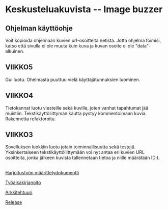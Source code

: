 # Keskusteluakuvista -- Image buzzer

## Ohjelman käyttöohje

Voit kopioida ohjelmaan kuvien url-osoitteita netistä. Jotta ohjelma toimisi, katso että sivulla ei ole muuta kuin kuva ja kuvan osoite ei ole "data"-alkuinen. 

## VIIKKO5

Gui luotu. Ohelmasta puuttuu vielä käyttäjätunnuksien luominen.

## VIIKKO4

Tietokannat luotu viesteille sekä kuville, joten vanhat tapahtumat jää muistiin. Tekstikäyttöliittymän kautta pystyy kommentoimaan kuvia. Rakennetta refaktoroitu.


## VIIKKO3

Sovelluksen luokkiin luotu jotain toiminnallisuutta sekä testejä. Yksinkertaiseen tekstikäyttöliittymään voi nyt antaa eri kuvien URL osoitteita, jonka jälkeen kuvista tallennetaan tietoa ja niille määrätään ID:t.

## 
[Harjoitustyön määrittelydokumentti](https://github.com/kallioaa/ot-harjoitustyo/blob/master/dokumentaatio/maarittelydokumentti.md)

[Työaikakirjanoito](https://github.com/kallioaa/ot-harjoitustyo/blob/master/dokumentaatio/työaikakirjanpito.md)

[Arkkitehtuuri](https://github.com/kallioaa/ot-harjoitustyo/blob/master/dokumentaatio/arkkitehtuuri.md)

[Release](https://github.com/kallioaa/ot-harjoitustyo/releases/tag/viikko5)

